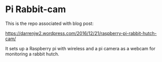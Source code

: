 # Pi Rabbit-cam

This is the repo associated with blog post:

https://darrenjw2.wordpress.com/2016/12/21/raspberry-pi-rabbit-hutch-cam/

It sets up a Raspberry pi with wireless and a pi camera as a webcam for monitoring a rabbit hutch.


